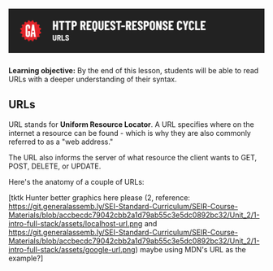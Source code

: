 # ![HTTP Request Response Cycle - URLS](./assets/hero.png)

**Learning objective:** By the end of this lesson, students will be able to read URLs with a deeper understanding of their syntax. 

## URLs

URL stands for **Uniform Resource Locator**. A URL specifies where on the internet a resource can be found - which is why they are also commonly referred to as a "web address."

The URL also informs the server of what resource the client wants to GET, POST, DELETE, or UPDATE.

Here's the anatomy of a couple of URLs:

[tktk Hunter better graphics here please (2, reference: https://git.generalassemb.ly/SEI-Standard-Curriculum/SEIR-Course-Materials/blob/accbecdc79042cbb2a1d79ab55c3e5dc0892bc32/Unit_2/1-intro-full-stack/assets/localhost-url.png and https://git.generalassemb.ly/SEI-Standard-Curriculum/SEIR-Course-Materials/blob/accbecdc79042cbb2a1d79ab55c3e5dc0892bc32/Unit_2/1-intro-full-stack/assets/google-url.png) maybe using MDN's URL as the example?]